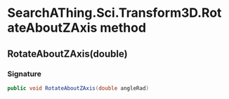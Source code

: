 # SearchAThing.Sci.Transform3D.RotateAboutZAxis method
## RotateAboutZAxis(double)
### Signature
```csharp
public void RotateAboutZAxis(double angleRad)
```
